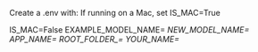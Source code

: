 Create a .env with:
If running on a Mac, set IS_MAC=True

IS_MAC=False
EXAMPLE_MODEL_NAME=<var goes here>
NEW_MODEL_NAME=<var goes here>
APP_NAME=<var goes here>
ROOT_FOLDER_=<var goes here>
YOUR_NAME=<var goes here>